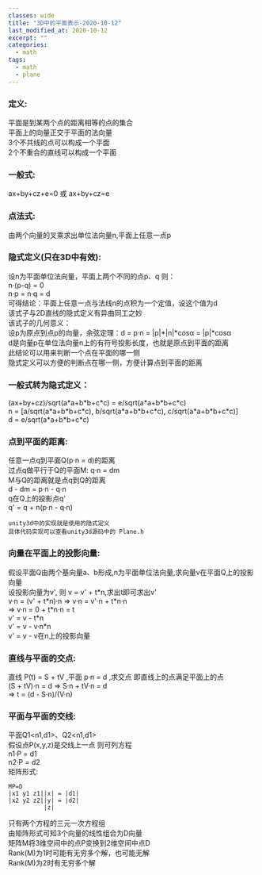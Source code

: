 ```yaml
---
classes: wide
title: "3D中的平面表示-2020-10-12"
last_modified_at: 2020-10-12
excerpt: ""
categories:
  - math
tags:
  - math
  - plane
---
```


### 定义:
平面是到某两个点的距离相等的点的集合  
平面上的向量正交于平面的法向量  
3个不共线的点可以构成一个平面  
2个不重合的直线可以构成一个平面  

### 一般式:
ax+by+cz+e=0 或 ax+by+cz=e 

### 点法式:
由两个向量的叉乘求出单位法向量n,平面上任意一点p

### 隐式定义(只在3D中有效):
设n为平面单位法向量，平面上两个不同的点p、q 则：  
n·(p-q) = 0  
n·p = n·q = d  
可得结论：平面上任意一点与法线n的点积为一个定值，设这个值为d  
该式子与2D直线的隐式定义有异曲同工之妙  
该式子的几何意义：  
设p为原点到点p的向量，余弦定理：d = p·n = |p|\*|n|\*cosα = |p|\*cosα  
d是向量p在单位法向量n上的有符号投影长度，也就是原点到平面的距离  
此结论可以用来判断一个点在平面的哪一侧  
隐式定义可以方便的判断点在哪一侧，方便计算点到平面的距离

### 一般式转为隐式定义：
(ax+by+cz)/sqrt(a\*a+b\*b+c\*c) = e/sqrt(a\*a+b\*b+c\*c)  
n = [a/sqrt(a\*a+b\*b+c\*c), b/sqrt(a\*a+b\*b+c\*c), c/sqrt(a\*a+b\*b+c\*c)]  
d = e/sqrt(a\*a+b\*b+c\*c)

### 点到平面的距离:
任意一点q到平面Q(p·n = d)的距离  
过点q做平行于Q的平面M: q·n = dm  
M与Q的距离就是点q到Q的距离  
d - dm = p·n - q·n  
q在Q上的投影点q'  
q' = q + n(p·n - q·n)  

```
unity3d中的实现就是使用的隐式定义
具体代码实现可以查看unity3d源码中的 Plane.h
```

### 向量在平面上的投影向量:
假设平面Q由两个基向量a、b形成,n为平面单位法向量,求向量v在平面Q上的投影向量  
设投影向量为v', 则 v = v' + t\*n,求出t即可求出v'  
v·n = (v' + t\*n)·n  =>  v·n = v'·n + t\*n·n  
=>  v·n = 0 + t\*n·n = t  
v' = v - t\*n  
v' = v - v·n\*n  
v' = v - v在n上的投影向量

### 直线与平面的交点:
直线 P(t) = S + tV  ,平面 p·n = d  ,求交点 即直线上的点满足平面上的点  
(S + tV)·n = d  =>  S·n + tV·n = d  
=>  t = (d - S·n)/(V·n)  


### 平面与平面的交线:
平面Q1<n1,d1>、Q2<n1,d1>  
假设点P(x,y,z)是交线上一点  则可列方程  
n1·P = d1  
n2·P = d2  
矩阵形式:   
```
MP=D
|x1 y1 z1||x| = |d1|
|x2 y2 z2||y| = |d2|
          |z|
```
只有两个方程的三元一次方程组  
由矩阵形式可知3个向量的线性组合为D向量  
矩阵M将3维空间中的点P变换到2维空间中点D  
Rank(M)为1时可能有无穷多个解，也可能无解  
Rank(M)为2时有无穷多个解  